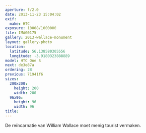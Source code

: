 ```yaml
---
aperture: f/2.0
date: 2013-11-23 15:04:02
exif:
  make: HTC
exposure: 10008/1000000
file: IMAG0175
gallery: 2013-wallace-monument
layout: gallery-photo
location:
  latitude: 56.138580305556
  longitude: -3.9180323888889
model: HTC One S
next: de3e87a
ordering: 28
previous: 71941f6
sizes:
  200x200:
    height: 200
    width: 200
  96x96:
    height: 96
    width: 96
title: 
---
```

De reïncarnatie van William Wallace moet menig tourist vermaken.
